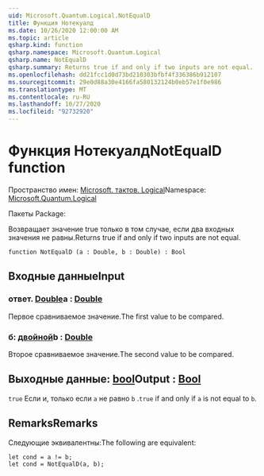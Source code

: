 ```yaml
---
uid: Microsoft.Quantum.Logical.NotEqualD
title: Функция Нотекуалд
ms.date: 10/26/2020 12:00:00 AM
ms.topic: article
qsharp.kind: function
qsharp.namespace: Microsoft.Quantum.Logical
qsharp.name: NotEqualD
qsharp.summary: Returns true if and only if two inputs are not equal.
ms.openlocfilehash: dd21fcc1d0d73bd210303bfbf4f336386b912107
ms.sourcegitcommit: 29e0d88a30e4166fa580132124b0eb57e1f0e986
ms.translationtype: MT
ms.contentlocale: ru-RU
ms.lasthandoff: 10/27/2020
ms.locfileid: "92732920"
---
```

# <a name="notequald-function"></a><span data-ttu-id="977d1-102">Функция Нотекуалд</span><span class="sxs-lookup"><span data-stu-id="977d1-102">NotEqualD function</span></span>

<span data-ttu-id="977d1-103">Пространство имен: [Microsoft. тактов. Logical](xref:Microsoft.Quantum.Logical)</span><span class="sxs-lookup"><span data-stu-id="977d1-103">Namespace: [Microsoft.Quantum.Logical](xref:Microsoft.Quantum.Logical)</span></span>

<span data-ttu-id="977d1-104">Пакеты [](https://nuget.org/packages/)</span><span class="sxs-lookup"><span data-stu-id="977d1-104">Package: [](https://nuget.org/packages/)</span></span>


<span data-ttu-id="977d1-105">Возвращает значение true только в том случае, если два входных значения не равны.</span><span class="sxs-lookup"><span data-stu-id="977d1-105">Returns true if and only if two inputs are not equal.</span></span>

```qsharp
function NotEqualD (a : Double, b : Double) : Bool
```


## <a name="input"></a><span data-ttu-id="977d1-106">Входные данные</span><span class="sxs-lookup"><span data-stu-id="977d1-106">Input</span></span>

### <a name="a--double"></a><span data-ttu-id="977d1-107">ответ. [Double](xref:microsoft.quantum.lang-ref.double)</span><span class="sxs-lookup"><span data-stu-id="977d1-107">a : [Double](xref:microsoft.quantum.lang-ref.double)</span></span>

<span data-ttu-id="977d1-108">Первое сравниваемое значение.</span><span class="sxs-lookup"><span data-stu-id="977d1-108">The first value to be compared.</span></span>


### <a name="b--double"></a><span data-ttu-id="977d1-109">б: [двойной](xref:microsoft.quantum.lang-ref.double)</span><span class="sxs-lookup"><span data-stu-id="977d1-109">b : [Double](xref:microsoft.quantum.lang-ref.double)</span></span>

<span data-ttu-id="977d1-110">Второе сравниваемое значение.</span><span class="sxs-lookup"><span data-stu-id="977d1-110">The second value to be compared.</span></span>



## <a name="output--bool"></a><span data-ttu-id="977d1-111">Выходные данные: [bool](xref:microsoft.quantum.lang-ref.bool)</span><span class="sxs-lookup"><span data-stu-id="977d1-111">Output : [Bool](xref:microsoft.quantum.lang-ref.bool)</span></span>

<span data-ttu-id="977d1-112">`true` Если и, только если `a` не равно `b` .</span><span class="sxs-lookup"><span data-stu-id="977d1-112">`true` if and only if `a` is not equal to `b`.</span></span>

## <a name="remarks"></a><span data-ttu-id="977d1-113">Remarks</span><span class="sxs-lookup"><span data-stu-id="977d1-113">Remarks</span></span>

<span data-ttu-id="977d1-114">Следующие эквивалентны:</span><span class="sxs-lookup"><span data-stu-id="977d1-114">The following are equivalent:</span></span>

```Q#
let cond = a != b;
let cond = NotEqualD(a, b);
```